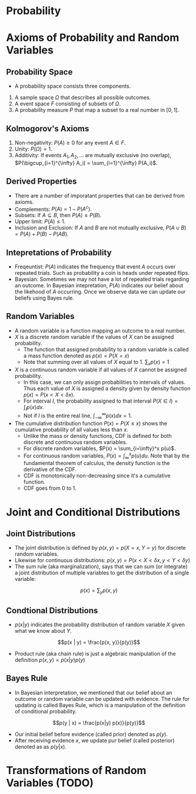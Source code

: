 Probability
=============
# Axioms of Probability and Random Variables
## Probability Space 
* A probability space consists three components. 
1. A sample space $\Omega$ that describes all possible outcomes.
2. A event space $F$ consisting of subsets of $\Omega$.
3. A probability measure $P$ that map a subset to a real number in $[0, 1]$.

## Kolmogorov's Axioms
1. Non-negativity: $P(A) \ge 0$ for any event $A \in F$.
2. Unity: $P(\Omega) = 1$.
3. Additivity: If events $A_1, A_2, ...$ are mutually exclusive (no overlap), $P(\bigcup_{i=1}^{\infty} A_i) = \sum_{i=1}^{\infty} P(A_i)$.

## Derived Properties
* There are a number of imporatant properties that can be derived from axioms. 
* Complements: $P(A) = 1 - P(A^c)$. 
* Subsets: If $A \subseteq B$, then $P(A) \le P(B)$. 
* Upper limit: $P(A) \le 1$.
* Inclusion and Exclusion: If $A$ and $B$ are not mutually exclusive, $P(A \cup B) = P(A) + P(B) - P(AB)$.

## Intepretations of Probability
* Freqeuntist: $P(A)$ indicates the frequency that event $A$ occurs over repeated trials. Such as probability a coin is heads under repeated flips. 
* Bayesian: Sometimes we may not have a lot of repeated trials regarding an outcome. In Bayesian intepretation, $P(A)$ indicates our belief about the likehood of $A$ occurring. Once we observe data we can update our beliefs using Bayes rule. 

## Random Variables 
* A random variable is a function mapping an outcome to a real number.
* $X$ is a discrete random variable if the values of $X$ can be assigned probability.
  * The function that assigned probability to a random variable is called a mass function denoted as $p(x) = P(X=x)$
  * Note that summing over all values of $X$ equal to $1$. $\sum_x p(x) = 1$
* $X$ is a continuous random variable if all values of $X$ cannot be assigned probability.
  * In this case, we can only assign probabilities to intervals of values. Thus each value of $X$ is assigned a density given by density function $p(x) = P(x < X < \delta x)$.
  * For interval $I$, the probability assigned to that interval $P(X \in I) = \int_I p(x) dx$.
  * Not if $I$ is the entire real line, $\int_{-\infty}^{\infty} p(x) dx = 1$.
* The cumulative distribution function $P(x) = P(X \le x)$ shows the cumulative probability of all values less than $x$.
  * Unlike the mass or density functions, CDF is defined for both discrete and continuous random variables.
  * For discrete random variables, $P(x) = \sum_{i=\infty}^x p(u)$. 
  * For continuous random variables, $P(x) = \int_{\infty}^x p(u) du$. Note that by the fundamental theorem of calculus, the density function is the derivative of the CDF.
  * CDF is monotonically non-decreasing since it's a cumulative function.
  * CDF goes from $0$ to $1$.

# Joint and Conditional Distributions
## Joint Distributions
* The joint distribution is defined by $p(x, y) = p(X=x, Y=y)$ for discrete random variables.
* Likewise for continuous distributions: $p(x, y) = P(x < X < \delta x, y < Y < \delta y)$
* The sum rule (aka marginalization), says that we can sum (or integrate) a joint distribution of multiple variables to get the distribution of a single variable:
```math
p(x) = \sum_y p(x, y)
```

## Condtional Distributions
* $p(x | y)$ indicates the probability distribution of random variable $X$ given what we know about $Y$. 
```math
p(x | y) = \frac{p(x, y)}{p(y)}
```
* Product rule (aka chain rule) is just a algebraic manipulation of the definition $p(x, y) = p(x | y) p(y)$

## Bayes Rule
* In Bayesian interpretation, we mentioned that our belief about an outcome or random variable can be updated with evidence. The rule for updating is called Bayes Rule, which is a manipulation of the definition of conditional probability.
```math
p(y | x) = \frac{p(x|y) p(x)}{p(y)}
```
* Our initial belief before evidence (called prior) denoted as $p(y)$.
* After receiving evidence $x$, we update pur belief (called posterior) denoted as as $p(y | x)$.   

# Transformations of Random Variables (TODO)



